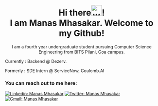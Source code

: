 <h1 align="center">Hi there<img alt="wave" src="https://emojis.slackmojis.com/emojis/images/1588177020/8809/wave_hello.gif?1588177020" width="35">! 
  <br>I am Manas Mhasakar. Welcome to my Github!</h1>

<p align="center">I am a fourth year undergraduate student pursuing Computer Science Engineering from BITS Pilani, Goa campus.</p>
<p>Currently : Backend @ Dezerv. </p>
<p>Formerly : SDE Intern @ ServiceNow, Coulomb.AI</p>
<h3>You can reach out to me here:</h3>

[![Linkedin: Manas Mhasakar](https://img.shields.io/badge/-Manas_Mhasakar-blue?style=flat-square&logo=Linkedin&logoColor=white&link=https://www.linkedin.com/in/manas-mhasakar-abb123176/)](https://www.linkedin.com/in/manas-mhasakar-abb123176/)
[![Twitter: Manas Mhasakar](https://img.shields.io/twitter/follow/MhasakarManas?style=social)](https://twitter.com/MhasakarManas)
[![Gmail: Manas Mhasakar](https://img.shields.io/badge/mail-%23D14836.svg?&style=plastic&logo=gmail&logoColor=white)](mailto:manasmhasakar2001@gmail.com)
